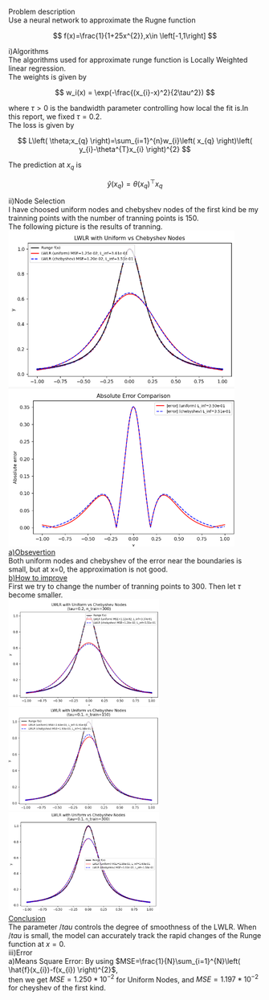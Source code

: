 Problem description  
Use a neural network to approximate the Rugne function

$$
f(x)=\frac{1}{1+25x^{2}},x\in \left[-1,1\right]
$$  

i)Algorithms  
The algorithms used for approximate runge function is Locally Weighted linear regression.  
  The weights is given by 

$$
w_i(x) = \exp(-\frac{(x_{i}-x)^2}{2\tau^2})
$$  

where $\tau\gt 0$ is the bandwidth parameter controlling how local the fit is.In this report, we fixed $\tau =0.2$.  
The loss is given by

$$
L\left( \theta;x_{q} \right)=\sum_{i=1}^{n}w_{i}\left( x_{q} \right)\left( y_{i}-\theta^{T}x_{i} \right)^{2}
$$

The prediction at $x_{q}$ is 

$$
\hat{y}\left( x_{q} \right)=\theta\left( x_{q} \right)^{\top}x_{q}
$$

ii)Node Selection  
I have choosed uniform nodes and chebyshev nodes of the first kind be my trainning points with the number of tranning points is 150.   
The following picture is the results of tranning.  
<img src="https://raw.githubusercontent.com/alexwei0408/2025_machine_learning/refs/heads/main/Week_2/image/results.png" alt="LWLR with Uniform vs Chebyshev Nodes" width="450">
<img src="https://raw.githubusercontent.com/alexwei0408/2025_machine_learning/refs/heads/main/Week_2/image/error.png" alt="LWLR with Uniform vs Chebyshev Nodes" width="450">  
<u>a)Obsevertion</u>  
Both uniform nodes and chebyshev of the error near the boundaries is small, but at x=0, the approximation is not good.  
<u>b)How to improve</u>  
First we try to change the number of tranning points to 300. Then let $\tau$ become smaller.  
<img src="https://raw.githubusercontent.com/alexwei0408/2025_machine_learning/refs/heads/main/Week_2/image/2.png" alt="LWLR with Uniform vs Chebyshev Nodes" width="300">
<img src="https://raw.githubusercontent.com/alexwei0408/2025_machine_learning/refs/heads/main/Week_2/image/3.png" alt="LWLR with Uniform vs Chebyshev Nodes" width="300">
<img src="https://raw.githubusercontent.com/alexwei0408/2025_machine_learning/refs/heads/main/Week_2/image/1.png" alt="LWLR with Uniform vs Chebyshev Nodes" width="300">  
<u>Conclusion</u>  
The parameter $/tau$ controls the degree of smoothness of the LWLR. When $/tau$ is small, the model can accurately track the rapid changes of the Runge function at $x=0$.  
iii)Error  
a)Means Square Error: By using $MSE=\frac{1}{N}\sum_{i=1}^{N}\left( \hat{f}(x_{i})-f(x_{i}) \right)^{2}$,  
then we get $MSE=1.250* 10^{-2}$ for Uniform Nodes, and $MSE=1.197* 10^{-2}$ for cheyshev of the first kind.
